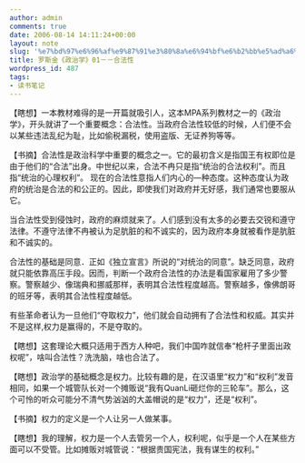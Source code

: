 ```yaml
---
author: admin
comments: true
date: 2006-08-14 14:11:24+00:00
layout: note
slug: '%e7%bd%97%e6%96%af%e9%87%91%e3%80%8a%e6%94%bf%e6%b2%bb%e5%ad%a6%e3%80%8b001%ef%bc%8d%ef%bc%8d%e5%90%88%e6%b3%95%e6%80%a7'
title: 罗斯金《政治学》01－－合法性
wordpress_id: 487
tags:
- 读书笔记
---
```


【瞎想】一本教材难得的是一开篇就吸引人，这本MPA系列教材之一的《政治学》，开头就讲了一个重要概念：合法性。当政府合法性较低的时候，人们便不会以某些违法乱纪为耻，比如偷税漏税，使用盗版、无证养狗等等。

【书摘】合法性是政治科学中重要的概念之一。它的最初含义是指国王有权即位是由于他们的“合法”出身。中世纪以来，合法不冉只是指“统治的合法权利”。而且指“统治的心理权利”。 现在的合法性意指人们内心的—种态度。这种态度认为政府的统治是合法的和公正的。因此，即使我们对政府并无好感，我们通常也要服从它。

当合法性受到侵蚀时，政府的麻烦就来了。人们感到没有太多的必要去交锐和遵守法律。不遵守法律不冉被认为足肮脏的和不诚实的，因为政府本身就被看作是肮脏和不诚实的。

合法性的基础是同意．正如《独立宣言》所说的“对统治的同意”。缺乏同意，政府就只能依靠高压手段。因而，判断一个政府合法性的办法是看国家雇用了多少警察。警察越少、像瑞典和挪威那样，表明其合法性程度越高。警察越多，像佛朗哥的班牙等，表明其合法性程度越低。

有些革命者认为一旦他们“夺取权力”，他们就会自动拥有了合法性和权威。其实并不是这样,权力是赢得的，不是夺取的。

【瞎想】这套理论大概只适用于西方人种吧，我们中国咋就信奉“枪杆子里面出政权呢”，啥叫合法性？洗洗脑，啥也合法了。

【瞎想】政治学的基础概念是权力。比较有趣的是，在汉语里“权力”和“权利”发音相同，如果一个城管队长对一个摊贩说“我有QuanLi砸烂你的三轮车”。那么，这个可怜的听众可能分不清气势汹汹的大盖帽说的是“权力”，还是“权利”。

【书摘】权力的定义是一个人让另一人做某事。

【瞎想】我的理解，权力是一个人去管另一个人，权利呢，似乎是一个人在某些方面可以不受管。比如摊贩对城管说：“根据贵国宪法，我有谋生的权利。”
